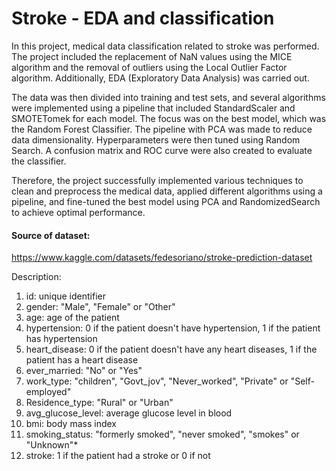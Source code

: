 # Stroke - EDA and classification

In this project, medical data classification related to stroke was performed. The project included the replacement of NaN values using the MICE algorithm and the removal of outliers using the Local Outlier Factor algorithm. Additionally, EDA (Exploratory Data Analysis) was carried out.

The data was then divided into training and test sets, and several algorithms were implemented using a pipeline that included StandardScaler and SMOTETomek for each model. The focus was on the best model, which was the Random Forest Classifier. The pipeline with PCA was made to reduce data dimensionality. Hyperparameters were then tuned using Random Search. A confusion matrix and ROC curve were also created to evaluate the classifier.

Therefore, the project successfully implemented various techniques to clean and preprocess the medical data, applied different algorithms using a pipeline, and fine-tuned the best model using PCA and RandomizedSearch to achieve optimal performance.


#### Source of dataset:
https://www.kaggle.com/datasets/fedesoriano/stroke-prediction-dataset

Description:

1) id: unique identifier
2) gender: "Male", "Female" or "Other"
3) age: age of the patient
4) hypertension: 0 if the patient doesn't have hypertension, 1 if the patient has hypertension
5) heart_disease: 0 if the patient doesn't have any heart diseases, 1 if the patient has a heart disease
6) ever_married: "No" or "Yes"
7) work_type: "children", "Govt_jov", "Never_worked", "Private" or "Self-employed"
8) Residence_type: "Rural" or "Urban"
9) avg_glucose_level: average glucose level in blood
10) bmi: body mass index
11) smoking_status: "formerly smoked", "never smoked", "smokes" or "Unknown"*
12) stroke: 1 if the patient had a stroke or 0 if not
